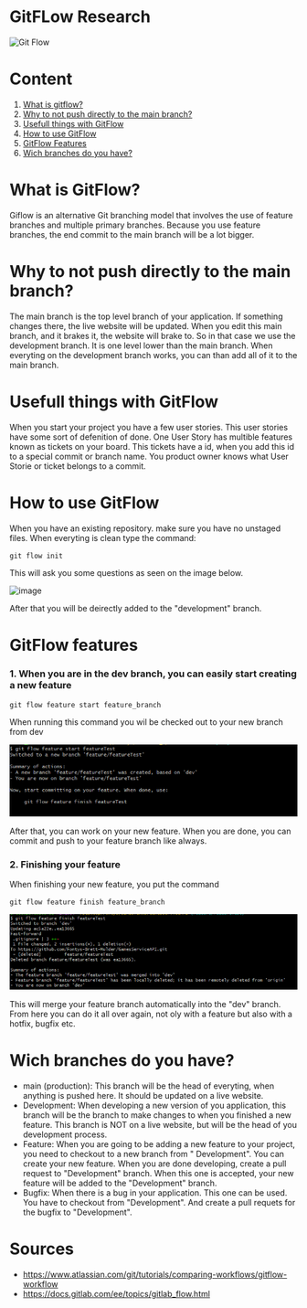 # GitFLow Research

![Git Flow](https://res.cloudinary.com/practicaldev/image/fetch/s--VwKuRA_r--/c_imagga_scale,f_auto,fl_progressive,h_420,q_auto,w_1000/https://dev-to-uploads.s3.amazonaws.com/uploads/articles/427yh9kull5oycojetde.png)

# Content

1. [What is gitflow?](https://github.com/Fontys-Brett-Mulder/CardGames/edit/main/Research/GitFlow.research.md#wat-is-gitflow)
2. [Why to not push directly to the main branch?](https://github.com/Fontys-Brett-Mulder/CardGames/edit/main/Research/GitFlow.research.md#why-to-not-push-directly-to-the-main-branch)
3. [Usefull things with GitFlow](https://github.com/Fontys-Brett-Mulder/CardGames/edit/main/Research/GitFlow.research.md#usefull-things-with-gitflow)
4. [How to use GitFlow](https://github.com/Fontys-Brett-Mulder/CardGames/edit/main/Research/GitFlow.research.md#how-to-use-gitflow)
5. [GitFlow Features](https://github.com/Fontys-Brett-Mulder/CardGames/edit/main/Research/GitFlow.research.md#gitflow-features)
6. [Wich branches do you have?](https://github.com/Fontys-Brett-Mulder/CardGames/edit/main/Research/GitFlow.research.md#wich-branches-do-you-have)

# What is GitFlow?

Giflow is an alternative Git branching model that involves the use of feature branches and multiple primary branches.
Because you use feature branches, the end commit to the main branch will be a lot bigger.

# Why to not push directly to the main branch?

The main branch is the top level branch of your application. If something changes there, the live website will be
updated. When you edit this main branch, and it brakes it, the website will brake to. So in that case we use the
development branch. It is one level lower than the main branch. When everyting on the development branch works, you can
than add all of it to the main branch.

# Usefull things with GitFlow

When you start your project you have a few user stories. This user stories have some sort of defenition of done. One
User Story has multible features known as tickets on your board. This tickets have a id, when you add this id to a
special commit or branch name. You product owner knows what User Storie or ticket belongs to a commit.

# How to use GitFlow

When you have an existing repository. make sure you have no unstaged files. When everyting is clean type the command:

```console
git flow init
```

This will ask you some questions as seen on the image below.

![image](https://user-images.githubusercontent.com/99179239/193779122-d437d9c4-0786-4ed9-a1f2-2975912c0990.png)

After that you will be deirectly added to the "development" branch.

# GitFlow features

### 1. When you are in the dev branch, you can easily start creating a new feature

```console
git flow feature start feature_branch
```

When running this command you wil be checked out to your new branch from dev

![img.png](Images/GitFlow/startfeature.png)

After that, you can work on your new feature. When you are done, you can commit and push to your feature branch like
always.

### 2. Finishing your feature

When finishing your new feature, you put the command

````console
git flow feature finish feature_branch
````

![](Images/GitFlow/featureFinish.png)

This will merge your feature branch automatically into the "dev" branch. From here you can do it all over again, not oly
with a feature but also with a hotfix, bugfix etc.

# Wich branches do you have?

- main (production): This branch will be the head of everyting, when anything is pushed here. It should be updated on a
  live website.
- Development: When developing a new version of you application, this branch will be the branch to make changes to when
  you finished a new feature. This branch is NOT on a live website, but will be the head of you development process.
- Feature: When you are going to be adding a new feature to your project, you need to checkout to a new branch from "
  Development". You can create your new feature. When you are done developing, create a pull request to "Development"
  branch. When this one is accepted, your new feature will be added to the "Development" branch.
- Bugfix: When there is a bug in your application. This one can be used. You have to checkout from "Development". And
  create a pull requets for the bugfix to "Development".

# Sources

- https://www.atlassian.com/git/tutorials/comparing-workflows/gitflow-workflow
- https://docs.gitlab.com/ee/topics/gitlab_flow.html

